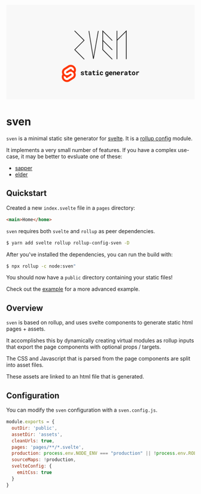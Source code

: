 ![Banner](docs/images/banner.jpg)

# sven

`sven` is a minimal static site generator for [svelte](https://svelte.dev/). It is a [rollup config](https://rollupjs.org/guide/en/#loading-a-configuration-from-a-node-package) module.

It implements a very small number of features. If you have a complex use-case, it may be better to evsluate one of these:

- [sapper](https://sapper.svelte.dev/)
- [elder](https://github.com/Elderjs/elderjs)

## Quickstart

Created a new `index.svelte` file in a `pages` directory:

```html
<main>Home</home>
```

`sven` requires both `svelte` and `rollup` as peer dependencies.

```bash
$ yarn add svelte rollup rollup-config-sven -D
```

After you've installed the dependencies, you can run the build with:

```bash
$ npx rollup -c node:sven" 
```

You should now have a `public` directory containing your static files!

Check out the [example](/example) for a more advanced example.

## Overview

`sven` is based on rollup, and uses svelte components to generate static html pages + assets.

It accomplishes this by dynamically creating virtual modules as rollup inputs that export the page components with optional props / targets.

The CSS and Javascript that is parsed from the page components are split into asset files.

These assets are linked to an html file that is generated.

## Configuration

You can modify the `sven` configuration with a `sven.config.js`.

```js
module.exports = {
  outDir: 'public',
  assetDir: 'assets',
  cleanUrls: true,
  pages: 'pages/**/*.svelte',
  production: process.env.NODE_ENV === "production" || !process.env.ROLLUP_WATCH,
  sourceMaps: !production,
  svelteConfig: {
    emitCss: true
  }
}
```
